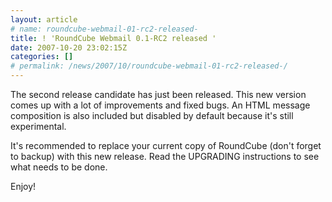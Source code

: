 ```yaml
---
layout: article
# name: roundcube-webmail-01-rc2-released-
title: ! 'RoundCube Webmail 0.1-RC2 released '
date: 2007-10-20 23:02:15Z
categories: []
# permalink: /news/2007/10/roundcube-webmail-01-rc2-released-/
---
```

The second release candidate has just been released. This new version comes up with a lot of improvements and fixed bugs. An HTML message composition is also included but disabled by default because it's still experimental.

It's recommended to replace your current copy of RoundCube (don't forget to backup) with this new release. Read the UPGRADING instructions to see what needs to be done.

Enjoy! 

